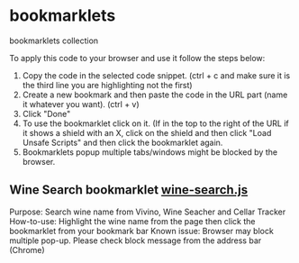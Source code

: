 # bookmarklets
bookmarklets collection

To apply this code to your browser and use it follow the steps below:

1. Copy the code in the selected code snippet. (ctrl + c and make sure it is the third line you are highlighting not the first)
2. Create a new bookmark and then paste the code in the URL part (name it whatever you want). (ctrl + v)
3. Click "Done"
4. To use the bookmarklet click on it. (If in the top to the right of the URL if it shows a shield with an X, click on the shield and then click "Load Unsafe Scripts" and then click the bookmarklet again.
5. Bookmarklets popup multiple tabs/windows might be blocked by the browser. 


## Wine Search bookmarklet [wine-search.js](wine-search.js)
Purpose: Search wine name from Vivino, Wine Seacher and Cellar Tracker
How-to-use:  Highlight the wine name from the page then click the bookmarklet from your bookmark bar
Known issue: Browser may block multiple pop-up.  Please check block message from the address bar (Chrome)

